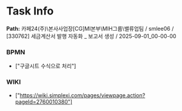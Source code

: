 # Task Info

**Path:** 카페24(주)\본사사업장\[CG]MI본부\MIH그룹\밸류업팀 / smlee06 / [330762] 세금계산서 발행 자동화 _ 보고서 생성 / 2025-09-01_00-00-00

### BPMN
- ["구글시트 수식으로 처리"]

### WIKI
- ["https://wiki.simplexi.com/pages/viewpage.action?pageId=2760010380"]

